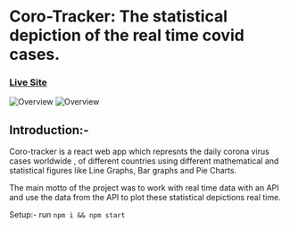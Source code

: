 # Coro-Tracker: The statistical depiction of the real time covid cases.
### [Live Site](https://coro-tracker.netlify.app/)

![Overview](https://i.ibb.co/GpMWGgH/coro-monthly.jpg)
![Overview](https://i.ibb.co/f2khQRk/coro-tracker-3.jpg)

## Introduction:-

Coro-tracker is a react web app which represnts the daily corona virus cases worldwide , of different countries using different mathematical and statistical figures like Line Graphs, Bar graphs and Pie Charts.

The main motto of the project was to work with real time data with an API and use the data from the API to plot these statistical depictions real time.

Setup:-
run ``` npm i && npm start ```
